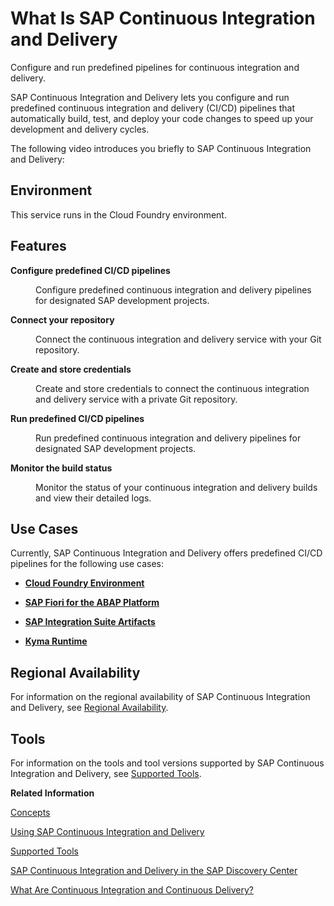 <!-- loio618ca03fdca24e56924cc87cfbb7673a -->

# What Is SAP Continuous Integration and Delivery

Configure and run predefined pipelines for continuous integration and delivery. 

SAP Continuous Integration and Delivery lets you configure and run predefined continuous integration and delivery \(CI/CD\) pipelines that automatically build, test, and deploy your code changes to speed up your development and delivery cycles.

The following video introduces you briefly to SAP Continuous Integration and Delivery:







## Environment

This service runs in the Cloud Foundry environment.



## Features


<dl>
<dt><b>

Configure predefined CI/CD pipelines

</b></dt>
<dd>

Configure predefined continuous integration and delivery pipelines for designated SAP development projects.



</dd><dt><b>

Connect your repository

</b></dt>
<dd>

Connect the continuous integration and delivery service with your Git repository.



</dd><dt><b>

Create and store credentials

</b></dt>
<dd>

Create and store credentials to connect the continuous integration and delivery service with a private Git repository.



</dd><dt><b>

Run predefined CI/CD pipelines 

</b></dt>
<dd>

Run predefined continuous integration and delivery pipelines for designated SAP development projects.



</dd><dt><b>

Monitor the build status 

</b></dt>
<dd>

Monitor the status of your continuous integration and delivery builds and view their detailed logs.



</dd>
</dl>



<a name="loio618ca03fdca24e56924cc87cfbb7673a__section_vxl_nk3_xkb"/>

## Use Cases

Currently, SAP Continuous Integration and Delivery offers predefined CI/CD pipelines for the following use cases:

-   [**Cloud Foundry Environment**](configure-a-cloud-foundry-environment-job-6bd27c0.md#loio6bd27c07ee3b428f9ad5a2e89084f3a3)

-   [**SAP Fiori for the ABAP Platform**](configure-an-sap-fiori-for-the-abap-platform-job-4c26bfb.md#loio4c26bfbeb6444805a933ca48a470b217)

-   [**SAP Integration Suite Artifacts**](configure-an-sap-integration-suite-artifacts-job-3d5573f.md)

-   [**Kyma Runtime**](configure-a-kyma-runtime-job-0700ecb.md)




<a name="loio618ca03fdca24e56924cc87cfbb7673a__section_vjj_yzj_qnb"/>

## Regional Availability

For information on the regional availability of SAP Continuous Integration and Delivery, see [Regional Availability](regional-availability-7510e25.md).



<a name="loio618ca03fdca24e56924cc87cfbb7673a__section_pjl_tpc_1bc"/>

## Tools

For information on the tools and tool versions supported by SAP Continuous Integration and Delivery, see [Supported Tools](supported-tools-5949283.md).

**Related Information**  


[Concepts](concepts-707017c.md "Get to know the basic terminology that is used in SAP Continuous Integration and Delivery.")

[Using SAP Continuous Integration and Delivery](using-sap-continuous-integration-and-delivery-2f1072d.md "Use SAP Continuous Integration and Delivery in your development process.")

[Supported Tools](supported-tools-5949283.md "Learn more about the build tools and build tool versions supported by SAP Continuous Integration and Delivery pipelines.")

[SAP Continuous Integration and Delivery in the SAP Discovery Center](https://discovery-center.cloud.sap/protected/index.html#/serviceCatalog/continuous-integration--delivery?region=all "Learn more about the service in the SAP Discovery Center.")

[What Are Continuous Integration and Continuous Delivery?](https://help.sap.com/viewer/ee5a61247061455ab232c19179fe4c3b/Cloud/en-US/5ba483a2c97b4ad5ab0148f4a6c5a9ee.html "Get an overview of the continuous integration and delivery concepts.")

